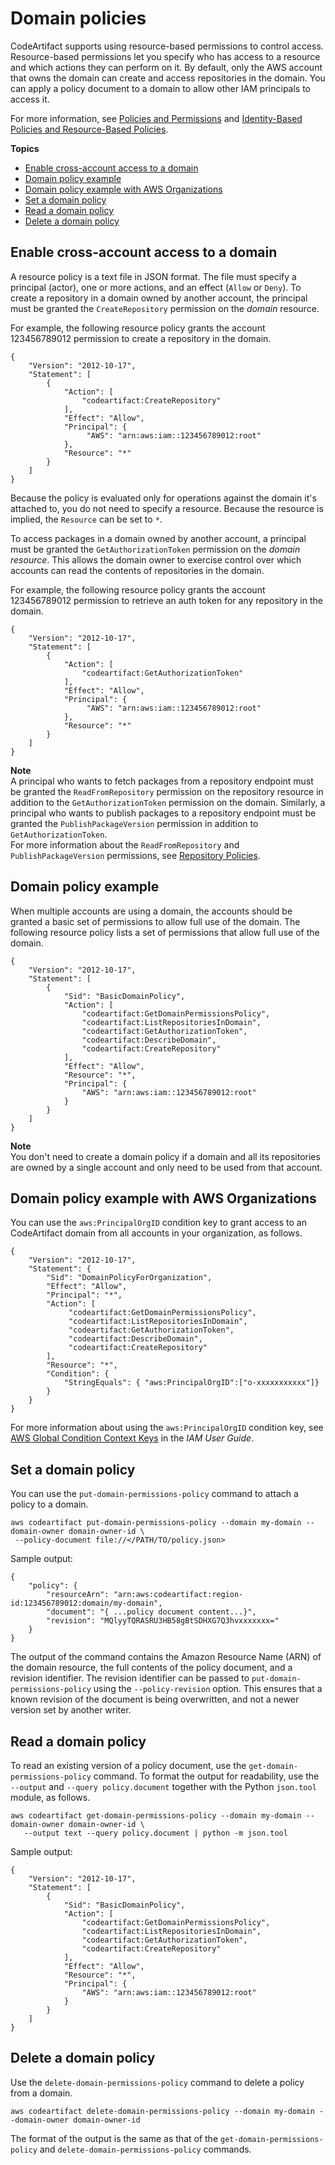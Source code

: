 # Domain policies<a name="domain-policies"></a>

CodeArtifact supports using resource\-based permissions to control access\. Resource\-based permissions let you specify who has access to a resource and which actions they can perform on it\. By default, only the AWS account that owns the domain can create and access repositories in the domain\. You can apply a policy document to a domain to allow other IAM principals to access it\.

For more information, see [Policies and Permissions](https://docs.aws.amazon.com/IAM/latest/UserGuide/access_policies.html) and [Identity\-Based Policies and Resource\-Based Policies](https://docs.aws.amazon.com/IAM/latest/UserGuide/access_policies_identity-vs-resource.html)\.

**Topics**
+ [Enable cross\-account access to a domain](#enabling-cross-acount-access-to-a-domain)
+ [Domain policy example](#domain-policy-example)
+ [Domain policy example with AWS Organizations](#domain-policy-example-with-aws-organizations)
+ [Set a domain policy](#set-domain-policy)
+ [Read a domain policy](#reading-a-domain-policy)
+ [Delete a domain policy](#deleting-a-domain-policy)

## Enable cross\-account access to a domain<a name="enabling-cross-acount-access-to-a-domain"></a>

A resource policy is a text file in JSON format\. The file must specify a principal \(actor\), one or more actions, and an effect \(`Allow` or `Deny`\)\. To create a repository in a domain owned by another account, the principal must be granted the `CreateRepository` permission on the *domain* resource\.

For example, the following resource policy grants the account 123456789012 permission to create a repository in the domain\.

```
{
    "Version": "2012-10-17",
    "Statement": [
        {
            "Action": [
                "codeartifact:CreateRepository"
            ],
            "Effect": "Allow",
            "Principal": {
                 "AWS": "arn:aws:iam::123456789012:root"
            },
            "Resource": "*"
        }
    ]
}
```

Because the policy is evaluated only for operations against the domain it's attached to, you do not need to specify a resource\. Because the resource is implied, the `Resource` can be set to `*`\.

To access packages in a domain owned by another account, a principal must be granted the `GetAuthorizationToken` permission on the *domain resource*\. This allows the domain owner to exercise control over which accounts can read the contents of repositories in the domain\.

For example, the following resource policy grants the account 123456789012 permission to retrieve an auth token for any repository in the domain\.

```
{
    "Version": "2012-10-17",
    "Statement": [
        {
            "Action": [
                "codeartifact:GetAuthorizationToken"
            ],
            "Effect": "Allow",
            "Principal": {
                 "AWS": "arn:aws:iam::123456789012:root"
            },
            "Resource": "*"
        }
    ]
}
```

**Note**  
A principal who wants to fetch packages from a repository endpoint must be granted the `ReadFromRepository` permission on the repository resource in addition to the `GetAuthorizationToken` permission on the domain\. Similarly, a principal who wants to publish packages to a repository endpoint must be granted the `PublishPackageVersion` permission in addition to `GetAuthorizationToken`\.   
For more information about the `ReadFromRepository` and `PublishPackageVersion` permissions, see [Repository Policies](repo-policies.md)\.

## Domain policy example<a name="domain-policy-example"></a>

When multiple accounts are using a domain, the accounts should be granted a basic set of permissions to allow full use of the domain\. The following resource policy lists a set of permissions that allow full use of the domain\.

```
{
    "Version": "2012-10-17",
    "Statement": [
        {
            "Sid": "BasicDomainPolicy",
            "Action": [
                "codeartifact:GetDomainPermissionsPolicy",
                "codeartifact:ListRepositoriesInDomain",
                "codeartifact:GetAuthorizationToken",
                "codeartifact:DescribeDomain",
                "codeartifact:CreateRepository"
            ],
            "Effect": "Allow",
            "Resource": "*",
            "Principal": {
                "AWS": "arn:aws:iam::123456789012:root"
            }
        }
    ]
}
```

**Note**  
You don't need to create a domain policy if a domain and all its repositories are owned by a single account and only need to be used from that account\.

## Domain policy example with AWS Organizations<a name="domain-policy-example-with-aws-organizations"></a>

You can use the `aws:PrincipalOrgID` condition key to grant access to an CodeArtifact domain from all accounts in your organization, as follows\.

```
{
    "Version": "2012-10-17",
    "Statement": {
        "Sid": "DomainPolicyForOrganization",
        "Effect": "Allow",
        "Principal": "*",
        "Action": [
             "codeartifact:GetDomainPermissionsPolicy",
             "codeartifact:ListRepositoriesInDomain",
             "codeartifact:GetAuthorizationToken",
             "codeartifact:DescribeDomain",
             "codeartifact:CreateRepository"
        ],
        "Resource": "*",
        "Condition": {
            "StringEquals": { "aws:PrincipalOrgID":["o-xxxxxxxxxxx"]}
        }
    }
}
```

For more information about using the `aws:PrincipalOrgID` condition key, see [AWS Global Condition Context Keys](https://docs.aws.amazon.com/IAM/latest/UserGuide/reference_policies_condition-keys.html) in the *IAM User Guide*\.

## Set a domain policy<a name="set-domain-policy"></a>

You can use the `put-domain-permissions-policy` command to attach a policy to a domain\.

```
aws codeartifact put-domain-permissions-policy --domain my-domain --domain-owner domain-owner-id \
 --policy-document file://</PATH/TO/policy.json>
```

Sample output:

```
{
    "policy": {
        "resourceArn": "arn:aws:codeartifact:region-id:123456789012:domain/my-domain",
        "document": "{ ...policy document content...}",
        "revision": "MQlyyTQRASRU3HB58gBtSDHXG7Q3hvxxxxxxx="
    }
}
```

The output of the command contains the Amazon Resource Name \(ARN\) of the domain resource, the full contents of the policy document, and a revision identifier\. The revision identifier can be passed to `put-domain-permissions-policy` using the `--policy-revision` option\. This ensures that a known revision of the document is being overwritten, and not a newer version set by another writer\.

## Read a domain policy<a name="reading-a-domain-policy"></a>

To read an existing version of a policy document, use the `get-domain-permissions-policy` command\. To format the output for readability, use the `--output` and `--query policy.document` together with the Python `json.tool` module, as follows\.

```
aws codeartifact get-domain-permissions-policy --domain my-domain --domain-owner domain-owner-id \
   --output text --query policy.document | python -m json.tool
```

Sample output:

```
{
    "Version": "2012-10-17",
    "Statement": [
        {
            "Sid": "BasicDomainPolicy",
            "Action": [
                "codeartifact:GetDomainPermissionsPolicy",
                "codeartifact:ListRepositoriesInDomain",
                "codeartifact:GetAuthorizationToken",
                "codeartifact:CreateRepository"
            ],
            "Effect": "Allow",
            "Resource": "*",
            "Principal": {
                "AWS": "arn:aws:iam::123456789012:root"
            }
        }
    ]
}
```

## Delete a domain policy<a name="deleting-a-domain-policy"></a>

Use the `delete-domain-permissions-policy` command to delete a policy from a domain\.

```
aws codeartifact delete-domain-permissions-policy --domain my-domain --domain-owner domain-owner-id
```

The format of the output is the same as that of the `get-domain-permissions-policy` and `delete-domain-permissions-policy` commands\.